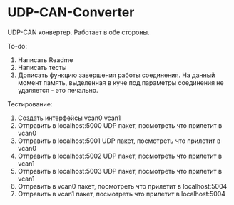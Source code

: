 # UDP-CAN-Converter
UDP-CAN конвертер. Работает в обе стороны.

To-do:
1) Написать Readme
2) Написать тесты
3) Дописать функцию завершения работы соединения.
   На данный момент память, выделенная в куче под параметры соединения не удаляется - это печально.

Тестирование:
1) Создать интерфейсы vcan0 vcan1
1) Отправить в localhost:5000 UDP пакет, посмотреть что прилетит в vcan0
2) Отправить в localhost:5001 UDP пакет, посмотреть что прилетит в vcan0
3) Отправить в localhost:5002 UDP пакет, посмотреть что прилетит в vcan1
4) Отправить в localhost:5003 UDP пакет, посмотреть что прилетит в vcan1
5) Отправить в vcan0 пакет, посмотреть что прилетит в localhost:5004 
6) Отправить в vcan1 пакет, посмотреть что прилетит в localhost:5004 
